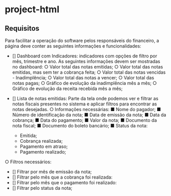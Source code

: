 # project-html

## Requisitos

Para facilitar a operação do software pelos responsáveis do financeiro, a página deve conter as seguintes informações e funcionalidades:

- [] Dashboard com Indicadores: indicadores com opções de filtro por mês, trimestre e
  ano. As seguintes informações devem ser mostradas no dashboard:
  ○ Valor total das notas emitidas;
  ○ Valor total das notas emitidas, mas sem ter a cobrança feita;
  ○ Valor total das notas vencidas - Inadimplência;
  ○ Valor total das notas a vencer;
  ○ Valor total das notas pagas;
  ○ Gráfico de evolução da inadimplência mês a mês;
  ○ Gráfico de evolução da receita recebida mês a mês;

- [] Lista de notas emitidas: Parte da tela onde podemos ver e filtrar as notas fiscais presentes no sistema e aplicar filtros para encontrar as notas desejadas.
  ○ Informações necessárias:
  ■ Nome do pagador;
  ■ Número de identificação da nota;
  ■ Data de emissão da nota;
  ■ Data da cobrança;
  ■ Data do pagamento;
  ■ Valor da nota;
  ■ Documento da nota fiscal;
  ■ Documento do boleto bancário;
  ■ Status da nota:
  - Emitida;
  - Cobrança realizada;
  - Pagamento em atraso;
  - Pagamento realizado;

○ Filtros necessários:

- [] Filtrar por mês de emissão da nota;
- [] Filtrar pelo mês que a cobrança foi realizada:
- [] Filtrar pelo mês que o pagamento foi realizado:
- [] Filtrar pelo status da nota;
